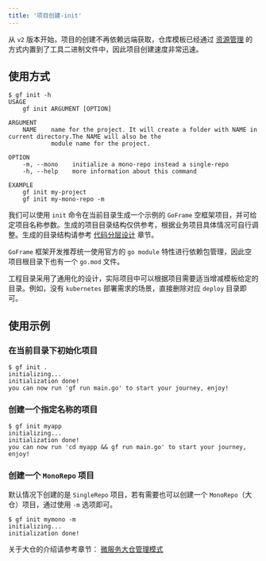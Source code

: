 ```yaml
---
title: '项目创建-init'
---
```


从 `v2` 版本开始，项目的创建不再依赖远端获取，仓库模板已经通过 [资源管理](/docs/核心组件/资源管理) 的方式内置到了工具二进制文件中，因此项目创建速度非常迅速。

## 使用方式

```
$ gf init -h
USAGE
    gf init ARGUMENT [OPTION]

ARGUMENT
    NAME    name for the project. It will create a folder with NAME in current directory.The NAME will also be the
            module name for the project.

OPTION
    -m, --mono    initialize a mono-repo instead a single-repo
    -h, --help    more information about this command

EXAMPLE
    gf init my-project
    gf init my-mono-repo -m
```

我们可以使用 `init` 命令在当前目录生成一个示例的 `GoFrame` 空框架项目，并可给定项目名称参数。生成的项目目录结构仅供参考，根据业务项目具体情况可自行调整。生成的目录结构请参考 [代码分层设计](/docs/框架设计/工程开发设计/代码分层设计) 章节。

`GoFrame` 框架开发推荐统一使用官方的 `go module` 特性进行依赖包管理，因此空项目根目录下也有一个 `go.mod` 文件。

工程目录采用了通用化的设计，实际项目中可以根据项目需要适当增减模板给定的目录。例如，没有 `kubernetes` 部署需求的场景，直接删除对应 `deploy` 目录即可。

## 使用示例

### 在当前目录下初始化项目

```
$ gf init .
initializing...
initialization done!
you can now run 'gf run main.go' to start your journey, enjoy!
```

### 创建一个指定名称的项目

```
$ gf init myapp
initializing...
initialization done!
you can now run 'cd myapp && gf run main.go' to start your journey, enjoy!
```

### 创建一个 `MonoRepo` 项目

默认情况下创建的是 `SingleRepo` 项目，若有需要也可以创建一个 `MonoRepo`（大仓）项目，通过使用 `-m` 选项即可。

```
$ gf init mymono -m
initializing...
initialization done!
```

关于大仓的介绍请参考章节： [微服务大仓管理模式](/docs/框架设计/工程开发设计/微服务大仓管理模式)